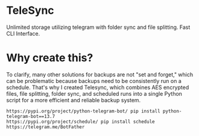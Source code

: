 # TeleSync
Unlimited storage utilizing telegram with folder sync and file splitting. Fast CLI Interface.

# Why create this?
To clarify, many other solutions for backups are not "set and forget," which can be problematic because backups need to be consistently run on a schedule. That's why I created Telesync, which combines AES encrypted files, file splitting, folder sync, and scheduled runs into a single Python script for a more efficient and reliable backup system.

```
https://pypi.org/project/python-telegram-bot/ pip install python-telegram-bot==13.7
https://pypi.org/project/schedule/ pip install schedule
https://telegram.me/BotFather
```
